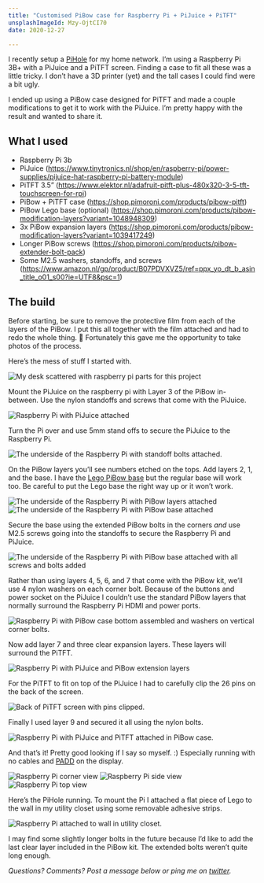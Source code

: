 ```yaml
---
title: "Customised PiBow case for Raspberry Pi + PiJuice + PiTFT"
unsplashImageId: Mzy-OjtCI70
date: 2020-12-27

---
```


I recently setup a [PiHole](https://pi-hole.net) for my home network. I’m using a Raspberry Pi 3B+ with a PiJuice and a PiTFT screen. Finding a case to fit all these was a little tricky. I don’t have a 3D printer (yet) and the tall cases I could find were a bit ugly.

<!-- excerpt -->

I ended up using a PiBow case designed for PiTFT and made a couple modifications to get it to work with the PiJuice. I’m pretty happy with the result and wanted to share it.

## What I used

* Raspberry Pi 3b
* PiJuice (https://www.tinytronics.nl/shop/en/raspberry-pi/power-supplies/pijuice-hat-raspberry-pi-battery-module)
* PiTFT 3.5” (https://www.elektor.nl/adafruit-pitft-plus-480x320-3-5-tft-touchscreen-for-rpi)
* PiBow + PiTFT case (https://shop.pimoroni.com/products/pibow-pitft)
* PiBow Lego base (optional) (https://shop.pimoroni.com/products/pibow-modification-layers?variant=1048948309)
* 3x PiBow expansion layers (https://shop.pimoroni.com/products/pibow-modification-layers?variant=1039417249)
* Longer PiBow screws (https://shop.pimoroni.com/products/pibow-extender-bolt-pack)
* Some M2.5 washers, standoffs, and screws (https://www.amazon.nl/gp/product/B07PDVXVZ5/ref=ppx_yo_dt_b_asin_title_o01_s00?ie=UTF8&psc=1)

## The build

Before starting, be sure to remove the protective film from each of the layers of the PiBow. I put this all together with the film attached and had to redo the whole thing. 🤦 Fortunately this gave me the opportunity to take photos of the process.

Here’s the mess of stuff I started with.

![My desk scattered with raspberry pi parts for this project](/images/blog/pihole-case-01.jpeg)

Mount the PiJuice on the raspberry pi with Layer 3 of the PiBow in-between. Use the nylon standoffs and screws that come with the PiJuice.


![Raspberry Pi with PiJuice attached](/images/blog/pihole-case-02.jpeg)

Turn the Pi over and use 5mm stand offs to secure the PiJuice to the Raspberry Pi.

![The underside of the Raspberry Pi with standoff bolts attached.](/images/blog/pihole-case-03.jpeg)

On the PiBow layers you’ll see numbers etched on the tops. Add layers 2, 1, and the base. I have the [Lego PiBow base](https://shop.pimoroni.com/products/pibow-modification-layers?variant=1048948309) but the regular base will work too. Be careful to put the Lego base the right way up or it won’t work.

![The underside of the Raspberry Pi with PiBow layers attached](/images/blog/pihole-case-04.jpeg)
![The underside of the Raspberry Pi with PiBow base attached](/images/blog/pihole-case-05.jpeg)

Secure the base using the extended PiBow bolts in the corners *and* use M2.5 screws going into the standoffs to secure the Raspberry Pi and PiJuice.

![The underside of the Raspberry Pi with PiBow base attached with all screws and bolts added](/images/blog/pihole-case-06.jpeg)

Rather than using layers 4, 5, 6, and 7 that come with the PiBow kit, we’ll use 4 nylon washers on each corner bolt. Because of the buttons and power socket on the PiJuice I couldn’t use the standard PiBow layers that normally surround the Raspberry Pi HDMI and power ports.

![Raspberry Pi with PiBow case bottom assembled and washers on vertical corner bolts.](/images/blog/pihole-case-07.jpeg)

Now add layer 7 and three clear expansion layers. These layers will surround the PiTFT.

![Raspberry Pi with PiJuice and PiBow extension layers](/images/blog/pihole-case-08.jpeg)

For the PiTFT to fit on top of the PiJuice I had to carefully clip the 26 pins on the back of the screen.

![Back of PiTFT screen with pins clipped.](/images/blog/pihole-case-09.jpeg)

Finally I used layer 9 and secured it all using the nylon bolts.

![Raspberry Pi with PiJuice and PiTFT attached in PiBow case.](/images/blog/pihole-case-10.jpeg)

And that’s it! Pretty good looking if I say so myself. :) Especially running with no cables and [PADD](https://github.com/pi-hole/PADD) on the display.

![Raspberry Pi corner view](/images/blog/pihole-case-11.jpeg)
![Raspberry Pi side view](/images/blog/pihole-case-12.jpeg)
![Raspberry Pi top view](/images/blog/pihole-case-13.jpeg)

Here’s the PiHole running. To mount the Pi I attached a flat piece of Lego to the wall in my utility closet using some removable adhesive strips.

![Raspberry Pi attached to wall in utility closet.](/images/blog/pihole-case-14.jpeg)

I may find some slightly longer bolts in the future because I’d like to add the last clear layer included in the PiBow kit. The extended bolts weren’t quite long enough.

_Questions? Comments? Post a message below or ping me on [twitter](https://twitter.com/pietvanzoen)._
